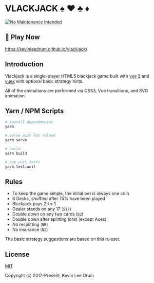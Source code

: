 # VLACKJACK :spades: :hearts: :clubs: :diamonds:

[![No Maintenance Intended](http://unmaintained.tech/badge.svg)](http://unmaintained.tech/)

## :rocket: Play Now

https://kevinleedrum.github.io/vlackjack/

## Introduction

Vlackjack is a single-player HTML5 blackjack game built with [vue 2](https://vuejs.org/) and [vuex](https://vuex.vuejs.org/) with optional basic strategy hints.

All of the animations are performed via CSS3, Vue transitions, and SVG animation.

## Yarn / NPM Scripts

``` bash
# install dependencies
yarn

# serve with hot reload
yarn serve

# build
yarn build

# run unit tests
yarn test:unit
```

## Rules
- To keep the game simple, the initial bet is always one coin
- 6 Decks, shuffled after 75% have been played
- Blackjack pays 2-to-1
- Dealer stands on any 17 (`S17`)
- Double down on any two cards (`D2`)
- Double down after splitting (`DAS`) (except Aces)
- No resplitting (`NR`)
- No insurance (`NI`)

The basic strategy suggestions are based on this ruleset.

## License

[MIT](http://opensource.org/licenses/MIT)

Copyright (c) 2017-Present, Kevin Lee Drum
